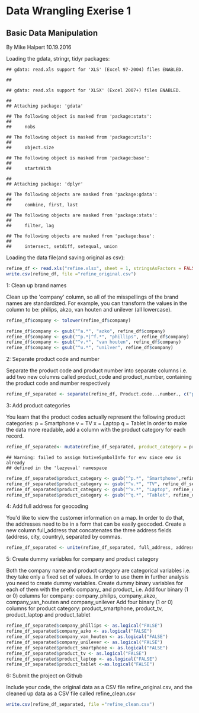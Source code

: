 Data Wrangling Exerise 1
================

Basic Data Manipulation
-----------------------

By Mike Halpert
10.19.2016

Loading the gdata, stringr, tidyr packages:

    ## gdata: read.xls support for 'XLS' (Excel 97-2004) files ENABLED.

    ## 

    ## gdata: read.xls support for 'XLSX' (Excel 2007+) files ENABLED.

    ## 
    ## Attaching package: 'gdata'

    ## The following object is masked from 'package:stats':
    ## 
    ##     nobs

    ## The following object is masked from 'package:utils':
    ## 
    ##     object.size

    ## The following object is masked from 'package:base':
    ## 
    ##     startsWith

    ## 
    ## Attaching package: 'dplyr'

    ## The following objects are masked from 'package:gdata':
    ## 
    ##     combine, first, last

    ## The following objects are masked from 'package:stats':
    ## 
    ##     filter, lag

    ## The following objects are masked from 'package:base':
    ## 
    ##     intersect, setdiff, setequal, union

Loading the data file(and saving original as csv):

``` r
refine_df <- read.xls("refine.xlsx", sheet = 1, stringsAsFactors = FALSE)
write.csv(refine_df, file ="refine_original.csv")
```

1: Clean up brand names

Clean up the 'company' column, so all of the misspellings of the brand names are standardized. For example, you can transform the values in the column to be: philips, akzo, van houten and unilever (all lowercase).

``` r
refine_df$company <- tolower(refine_df$company)

refine_df$company <- gsub("^a.*", "azko", refine_df$company)
refine_df$company <- gsub("^p.*|^f.*", "phillips", refine_df$company)
refine_df$company <- gsub("^v.*", "van houten", refine_df$company)
refine_df$company <- gsub("^u.*", "unilver", refine_df$company)
```

2: Separate product code and number

Separate the product code and product number into separate columns i.e. add two new columns called product\_code and product\_number, containing the product code and number respectively

``` r
refine_df_separated <- separate(refine_df, Product.code...number., c("product_code", "product_number"))
```

3: Add product categories

You learn that the product codes actually represent the following product categories: p = Smartphone v = TV x = Laptop q = Tablet In order to make the data more readable, add a column with the product category for each record.

``` r
refine_df_separated<- mutate(refine_df_separated, product_category = product_code)
```

    ## Warning: failed to assign NativeSymbolInfo for env since env is already
    ## defined in the 'lazyeval' namespace

``` r
refine_df_separated$product_category <- gsub("^p.*", "Smartphone",refine_df_separated$product_category)
refine_df_separated$product_category <- gsub("^v.*", "TV", refine_df_separated$product_category)
refine_df_separated$product_category <- gsub("^x.*", "Laptop", refine_df_separated$product_category)
refine_df_separated$product_category <- gsub("^q.*", "Tablet", refine_df_separated$product_category)
```

4: Add full address for geocoding

You'd like to view the customer information on a map. In order to do that, the addresses need to be in a form that can be easily geocoded. Create a new column full\_address that concatenates the three address fields (address, city, country), separated by commas.

``` r
refine_df_separated <- unite(refine_df_separated, full_address, address, city, country, sep = ",", remove = TRUE)
```

5: Create dummy variables for company and product category

Both the company name and product category are categorical variables i.e. they take only a fixed set of values. In order to use them in further analysis you need to create dummy variables. Create dummy binary variables for each of them with the prefix company\_ and product\_ i.e. Add four binary (1 or 0) columns for company: company\_philips, company\_akzo, company\_van\_houten and company\_unilever Add four binary (1 or 0) columns for product category: product\_smartphone, product\_tv, product\_laptop and product\_tablet

``` r
refine_df_separated$company_phillips <- as.logical("FALSE")
refine_df_separated$company_azko <- as.logical("FALSE")
refine_df_separated$company_van_houten <- as.logical("FALSE")
refine_df_separated$company_unilever <- as.logical("FALSE")
refine_df_separated$product_smartphone <- as.logical("FALSE")
refine_df_separated$product_tv <- as.logical("FALSE")
refine_df_separated$product_laptop <- as.logical("FALSE")
refine_df_separated$product_tablet <-as.logical("FALSE")
```

6: Submit the project on Github

Include your code, the original data as a CSV file refine\_original.csv, and the cleaned up data as a CSV file called refine\_clean.csv

``` r
write.csv(refine_df_separated, file ="refine_clean.csv")
```
